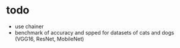 # todo
 - use chainer
 - benchmark of accuracy and spped for datasets of cats and dogs (VGG16, ResNet, MobileNet)
